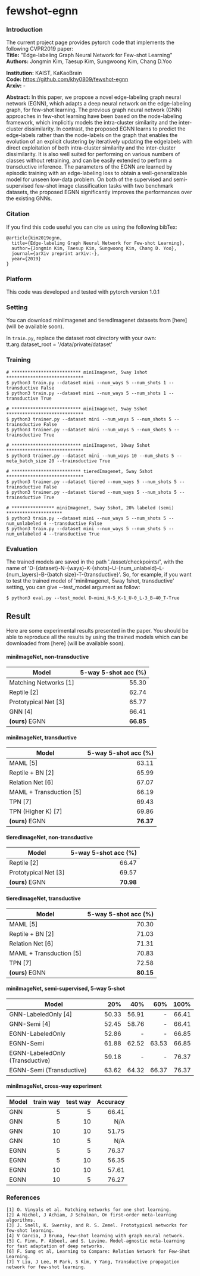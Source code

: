 # fewshot-egnn

### Introduction

The current project page provides pytorch code that implements the following CVPR2019 paper:   
**Title:**      "Edge-labeling Graph Neural Network for Few-shot Learning"    
**Authors:**     Jongmin Kim, Taesup Kim, Sungwoong Kim, Chang D.Yoo

**Institution:** KAIST, KaKaoBrain     
**Code:**        https://github.com/khy0809/fewshot-egnn  
**Arxiv:**       -

**Abstract:**
In this paper, we propose a novel edge-labeling graph
neural network (EGNN), which adapts a deep neural network
on the edge-labeling graph, for few-shot learning.
The previous graph neural network (GNN) approaches in
few-shot learning have been based on the node-labeling
framework, which implicitly models the intra-cluster similarity
and the inter-cluster dissimilarity. In contrast, the
proposed EGNN learns to predict the edge-labels rather
than the node-labels on the graph that enables the evolution
of an explicit clustering by iteratively updating the edgelabels
with direct exploitation of both intra-cluster similarity
and the inter-cluster dissimilarity. It is also well suited
for performing on various numbers of classes without retraining,
and can be easily extended to perform a transductive
inference. The parameters of the EGNN are learned
by episodic training with an edge-labeling loss to obtain a
well-generalizable model for unseen low-data problem. On
both of the supervised and semi-supervised few-shot image
classification tasks with two benchmark datasets, the proposed
EGNN significantly improves the performances over
the existing GNNs.

### Citation
If you find this code useful you can cite us using the following bibTex:
```
@article{kim2019egnn,
  title={Edge-labeling Graph Neural Network for Few-shot Learning},
  author={Jongmin Kim, Taesup Kim, Sungwoong Kim, Chang D. Yoo},
  journal={arXiv preprint arXiv:-},
  year={2019}
}
```


### Platform
This code was developed and tested with pytorch version 1.0.1

### Setting

You can download miniImagenet and tieredImagenet datasets from [here] (will be available soon).

In ```train.py```, replace the dataset root directory with your own:
tt.arg.dataset_root = '/data/private/dataset'



### Training

```
# ************************** miniImagenet, 5way 1shot *****************************
$ python3 train.py --dataset mini --num_ways 5 --num_shots 1 --transductive False
$ python3 train.py --dataset mini --num_ways 5 --num_shots 1 --transductive True

# ************************** miniImagenet, 5way 5shot *****************************
$ python3 trainer.py --dataset mini --num_ways 5 --num_shots 5 --trainsductive False
$ python3 trainer.py --dataset mini --num_ways 5 --num_shots 5 --trainsductive True

# ************************** miniImagenet, 10way 5shot *****************************
$ python3 trainer.py --dataset mini --num_ways 10 --num_shots 5 --meta_batch_size 20 --trainsductive True

# ************************** tieredImagenet, 5way 5shot *****************************
$ python3 trainer.py --dataset tiered --num_ways 5 --num_shots 5 --trainsductive False
$ python3 trainer.py --dataset tiered --num_ways 5 --num_shots 5 --trainsductive True

# **************** miniImagenet, 5way 5shot, 20% labeled (semi) *********************
$ python3 train.py --dataset mini --num_ways 5 --num_shots 5 --num_unlabeled 4 --transductive False
$ python3 train.py --dataset mini --num_ways 5 --num_shots 5 --num_unlabeled 4 --transductive True

```

### Evaluation
The trained models are saved in the path './asset/checkpoints/', with the name of 'D-{dataset}-N-{ways}-K-{shots}-U-{num_unlabeld}-L-{num_layers}-B-{batch size}-T-{transductive}'.
So, for example, if you want to test the trained model of 'miniImagenet, 5way 1shot, transductive' setting, you can give --test_model argument as follow:
```
$ python3 eval.py --test_model D-mini_N-5_K-1_U-0_L-3_B-40_T-True
```


## Result
Here are some experimental results presented in the paper. You should be able to reproduce all the results by using the trained models which can be downloaded from [here] (will be available soon).
#### miniImageNet, non-transductive

| Model                    |  5-way 5-shot acc (%)| 
|--------------------------|  ------------------: | 
| Matching Networks [1]    |         55.30        | 
| Reptile [2]              |         62.74        | 
| Prototypical Net [3]     |         65.77        | 
| GNN [4]                  |         66.41        | 
| **(ours)** EGNN          |         **66.85**        | 

#### miniImageNet, transductive

| Model                    |  5-way 5-shot acc (%)| 
|--------------------------|  ------------------: | 
| MAML [5]                 |         63.11        | 
| Reptile + BN [2]         |         65.99        | 
| Relation Net [6]         |         67.07        | 
| MAML + Transduction [5]  |         66.19        | 
| TPN [7]                  |         69.43        | 
| TPN (Higher K) [7]       |         69.86        | 
| **(ours)** EGNN          |         **76.37**        | 

#### tieredImageNet, non-transductive

| Model                    |  5-way 5-shot acc (%)| 
|--------------------------|  ------------------: | 
| Reptile [2]              |         66.47        | 
| Prototypical Net [3]     |         69.57        | 
| **(ours)** EGNN          |         **70.98**        | 

#### tieredImageNet, transductive

| Model                    |  5-way 5-shot acc (%)| 
|--------------------------|  ------------------: | 
| MAML [5]                 |         70.30        | 
| Reptile + BN [2]         |         71.03        | 
| Relation Net [6]         |         71.31        | 
| MAML + Transduction [5]  |         70.83        | 
| TPN [7]                  |         72.58        | 
| **(ours)** EGNN          |         **80.15**        | 


#### miniImageNet, semi-supervised, 5-way 5-shot

| Model                    |  20%                 | 40%                 | 60%                 | 100%                 | 
|--------------------------|  ------------------: | ------------------: | ------------------: | ------------------:  | 
| GNN-LabeledOnly [4]       |      50.33                |      56.91               |        -             |        66.41              |
| GNN-Semi [4]             |      52.45                |      58.76               |        -             |        66.41              |
| EGNN-LabeledOnly         |      52.86                |        -             |            -         |            66.85          |
| EGNN-Semi                |      61.88                |        62.52             |        63.53             |    66.85                  |
| EGNN-LabeledOnly (Transductive) |      59.18         |         -            |           -          |           76.37           |
| EGNN-Semi (Transductive)        |      63.62         |        64.32             |        66.37             |   76.37                   |


#### miniImageNet, cross-way experiment
| Model                    |  train way                 | test way                 |  Accuracy |
|--------------------------|  ------------------: | ------------------: | ------------------: |
| GNN       |      5                |      5               |      66.41     |
| GNN       |      5                |      10               |     N/A      |
| GNN       |      10                |     10            |       51.75    |
| GNN       |      10             |      5              |       N/A    |
| EGNN       |      5             |      5              |       76.37    |
| EGNN       |      5             |      10              |       56.35    |
| EGNN       |      10             |      10              |       57.61   |
| EGNN       |      10             |      5              |       76.27   |



### References
```
[1] O. Vinyals et al. Matching networks for one shot learning.
[2] A Nichol, J Achiam, J Schulman, On first-order meta-learning algorithms.
[3] J. Snell, K. Swersky, and R. S. Zemel. Prototypical networks for few-shot learning.
[4] V Garcia, J Bruna, Few-shot learning with graph neural network.
[5] C. Finn, P. Abbeel, and S. Levine. Model-agnostic meta-learning for fast adaptation of deep networks.
[6] F. Sung et al, Learning to Compare: Relation Network for Few-Shot Learning.
[7] Y Liu, J Lee, M Park, S Kim, Y Yang, Transductive propagation network for few-shot learning.
